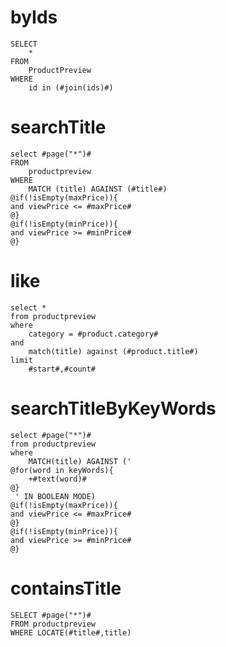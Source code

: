 byIds
===

    SELECT
        *
    FROM
        ProductPreview
    WHERE
        id in (#join(ids)#)
        

searchTitle
===
    select #page("*")#
    FROM
    	productpreview
    WHERE
    	MATCH (title) AGAINST (#title#)
    @if(!isEmpty(maxPrice)){
    and viewPrice <= #maxPrice#
    @}
    @if(!isEmpty(minPrice)){
    and viewPrice >= #minPrice#
    @}
        
        
like
===
    select *
    from productpreview
    where
        category = #product.category#
    and
        match(title) against (#product.title#)
    limit
        #start#,#count#
        
searchTitleByKeyWords
===
    select #page("*")#
    from productpreview
    where
        MATCH(title) AGAINST ('
    @for(word in keyWords){
        +#text(word)# 
    @}
     ' IN BOOLEAN MODE)
    @if(!isEmpty(maxPrice)){
    and viewPrice <= #maxPrice#
    @}
    @if(!isEmpty(minPrice)){
    and viewPrice >= #minPrice#
    @}
     
containsTitle
===
    SELECT #page("*")# 
    FROM productpreview 
    WHERE LOCATE(#title#,title)